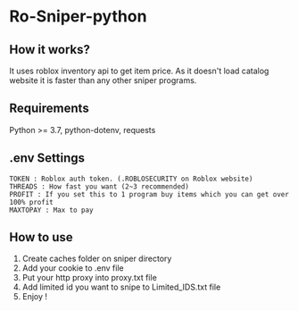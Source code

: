 # Ro-Sniper-python

## How it works?

It uses roblox inventory api to get item price.
As it doesn't load catalog website it is faster than any other sniper programs.

## Requirements

Python >= 3.7, python-dotenv, requests

## .env Settings

```
TOKEN : Roblox auth token. (.ROBLOSECURITY on Roblox website)
THREADS : How fast you want (2~3 recommended)
PROFIT : If you set this to 1 program buy items which you can get over 100% profit
MAXTOPAY : Max to pay
```

## How to use

1. Create caches folder on sniper directory
2. Add your cookie to .env file
3. Put your http proxy into proxy.txt file
4. Add limited id you want to snipe to Limited_IDS.txt file
5. Enjoy !
